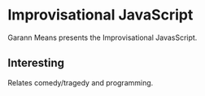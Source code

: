 Improvisational JavaScript
==========================

Garann Means presents the Improvisational JavasScript.

Interesting
-----------

Relates comedy/tragedy and programming.